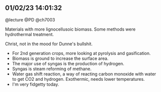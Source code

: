 ## 01/02/23 14:01:32
@lecture @PD @ch7003

Materials with more lignocellusoic biomass. Some methods were hydrothermal treatment.

Christ, not in the mood for Dunne's bullshit.

* For 2nd generation crops, more looking at pyrolysis and gasification.
* Biomass is ground to increase the surface area.
* The major use of syngas is the production of hydrogen.
* Syngas is steam reforming of methane.
* Water gas shift reaction, a way of reacting carbon monoxide with water to get CO2 and hydrogen. Exothermic, needs
  lower temperatures.
* I'm very fidgetty today.

